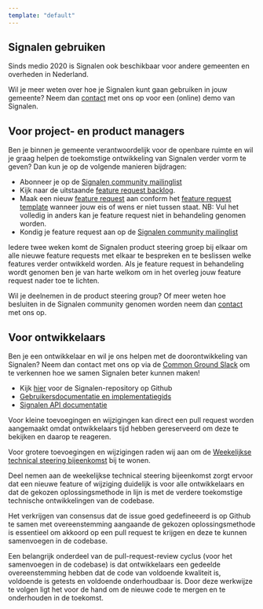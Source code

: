 ```yaml
---
template: "default"
---
```


## Signalen gebruiken

Sinds medio 2020 is Signalen ook beschikbaar voor andere gemeenten en overheden in Nederland.

Wil je meer weten over hoe je Signalen kunt gaan gebruiken in jouw gemeente? Neem dan [contact](/contact/) met ons op voor een (online) demo van Signalen.

## Voor project- en product managers

Ben je binnen je gemeente verantwoordelijk voor de openbare ruimte en wil je graag helpen de toekomstige ontwikkeling van Signalen verder vorm te geven?
Dan kun je op de volgende manieren bijdragen:

- Abonneer je op de [Signalen community mailinglist](https://lists.publiccode.net/mailman/postorius/lists/signalen-discuss.lists.publiccode.net/)
- Kijk naar de uitstaande [feature request backlog](https://github.com/orgs/Signalen/projects/2).
- Maak een nieuw [feature request](https://github.com/Signalen/product-steering/issues/new?assignees=&labels=enhancement&template=feature_request.md&title=%5BFEATURE-REQUEST%5D) aan conform het [feature request template](https://github.com/Signalen/product-steering/tree/main/.github/ISSUE_TEMPLATE) wanneer jouw eis of wens er niet tussen staat. NB: Vul het  volledig in anders kan je feature request niet in behandeling genomen worden.
- Kondig je feature request aan op de [Signalen community mailinglist](https://lists.publiccode.net/mailman/postorius/lists/signalen-discuss.lists.publiccode.net/)

Iedere twee weken komt de Signalen product steering groep bij elkaar om alle nieuwe feature requests met elkaar te bespreken en te beslissen welke features verder ontwikkeld worden. Als je feature request in behandeling wordt genomen ben je van harte welkom om in het overleg jouw feature request nader toe te lichten.

Wil je deelnemen in de product steering group? Of meer weten hoe besluiten in de Signalen community genomen worden neem dan [contact](/contact/) met ons op.

## Voor ontwikkelaars

Ben je een ontwikkelaar en wil je ons helpen met de doorontwikkeling van Signalen? Neem dan contact met ons op via de [Common Ground Slack](https://join.slack.com/t/samenorganiseren/shared_invite/zt-dex1d7sk-wy11sKYWCF0qQYjJHSMW5Q) om te verkennen hoe we samen Signalen beter kunnen maken!

- Kijk [hier](https://github.com/signalen) voor de Signalen-repository op Github
- [Gebruikersdocumentatie en implementatiegids](https://docs.signalen.org)
- [Signalen API documentatie](https://api.data.amsterdam.nl/api/swagger/?url=/signals/swagger/openapi.yaml#/default/get_signals_v1_private_signals_geography)

Voor kleine toevoegingen en wijzigingen kan direct een pull request worden aangemaakt omdat ontwikkelaars tijd hebben gereserveerd om deze te bekijken en daarop te reageren.

Voor grotere toevoegingen en wijzigingen raden wij aan om de [Weekelijkse technical steering bijeenkomst](https://signalen.org/en/contact) bij te wonen.

Deel nemen aan de weekelijkse technical steering bijeenkomst zorgt ervoor dat een nieuwe feature of wijziging duidelijk is voor alle ontwikkelaars en dat de gekozen oplossingsmethode in lijn is met de verdere toekomstige technische ontwikkelingen van de codebase.

Het verkrijgen van consensus dat de issue goed gedefineeerd is op Github te samen met overeenstemming aangaande de gekozen oplossingsmethode is essentieel om akkoord op een pull request te krijgen en deze te kunnen samenvoegen in de codebase.

Een belangrijk onderdeel van de pull-request-review cyclus (voor het samenvoegen in de codebase) is dat ontwikkelaars een gedeelde overeenstemming hebben dat de code van voldoende kwaliteit is, voldoende is getests en voldoende onderhoudbaar is. Door deze werkwijze te volgen ligt het voor de hand om de nieuwe code te mergen en te onderhouden in de toekomst.
